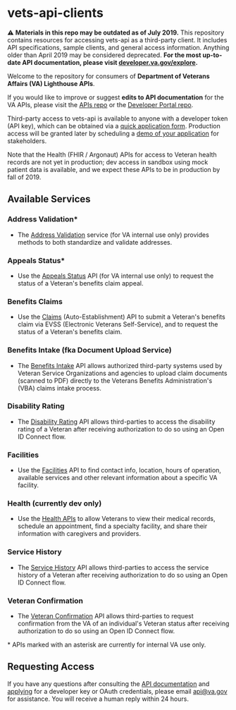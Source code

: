 # vets-api-clients

⚠️ **Materials in this repo may be outdated as of July 2019.** This repository contains resources for accessing vets-api as a third-party client. It includes API specifications, sample clients, and general access information.   Anything older than April 2019 may be considered deprecated.  **For the most up-to-date API documentation, please visit [developer.va.gov/explore](https://developer.va.gov/explore).**

Welcome to the repository for consumers of **Department of Veterans Affairs (VA) Lighthouse APIs**.  

If you would like to improve or suggest **edits to API documentation** for the VA APIs, please visit the [APIs repo](https://github.com/department-of-veterans-affairs/vets-api) or the [Developer Portal repo](https://github.com/department-of-veterans-affairs/developer-portal).

Third-party access to vets-api is available to anyone with a developer token (API key), which can be obtained via a [quick application form](https://developer.va.gov/apply).  Production access will be granted later by scheduling a [demo of your application](https://developer.va.gov/go-live) for stakeholders.

Note that the Health (FHIR / Argonaut) APIs for access to Veteran health records are not yet in production; dev access in sandbox using mock patient data is available, and we expect these APIs to be in production by fall of 2019.

## Available Services

### Address Validation*
- The [Address Validation](https://developer.va.gov/explore/verification/docs/address_validation) service (for VA internal use only) provides methods to both standardize and validate addresses.

### Appeals Status*
- Use the [Appeals Status](https://developer.va.gov/explore/benefits/docs/appeals) API (for VA internal use only) to request the status of a Veteran's benefits claim appeal. 

### Benefits Claims
- Use the [Claims](https://developer.va.gov/explore/benefits/docs/claims) (Auto-Establishment) API to submit a Veteran's benefits claim via EVSS (Electronic Veterans Self-Service), and to request the status of a Veteran's benefits claim.

### Benefits Intake (fka Document Upload Service)
- The [Benefits Intake](https://developer.va.gov/explore/benefits/docs/benefits) API allows authorized third-party systems used by Veteran Service Organizations and agencies to upload claim documents (scanned to PDF) directly to the Veterans Benefits Administration's (VBA) claims intake process.

### Disability Rating
- The [Disability Rating](https://developer.va.gov/explore/verification/docs/disability_rating) API allows third-parties to access the disability rating of a Veteran after receiving authorization to do so using an Open ID Connect flow.

### Facilities
- Use the [Facilities](https://developer.va.gov/explore/facilities/docs/facilities) API to find contact info, location, hours of operation, available services and other relevant information about a specific VA facility. 

### Health (currently dev only)
- Use the [Health APIs](https://developer.va.gov/explore/health/docs/argonaut) to allow Veterans to view their medical records, schedule an appointment, find a specialty facility, and share their information with caregivers and providers.

### Service History
- The [Service History](https://developer.va.gov/explore/verification/docs/service_history) API allows third-parties to access the service history of a Veteran after receiving authorization to do so using an Open ID Connect flow.

### Veteran Confirmation
- The [Veteran Confirmation](https://developer.va.gov/explore/verification/docs/veteran_confirmation) API allows third-parties to request confirmation from the VA of an individual's Veteran status after receiving authorization to do so using an Open ID Connect flow.

\* APIs marked with an asterisk are currently for internal VA use only.

## Requesting Access
If you have any questions after consulting the [API documentation](https://developer.va.gov/explore) and [applying](https://developer.va.gov/apply) for a developer key or OAuth credentials, please email api@va.gov for assistance.  You will receive a human reply within 24 hours.
